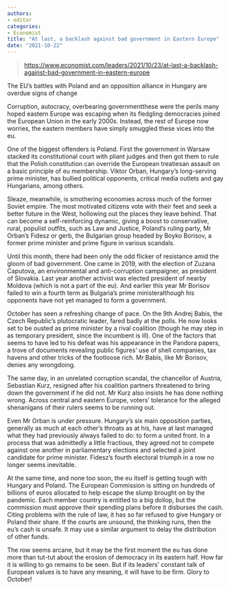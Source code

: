 ```yaml
---
authors:
- editor
categories:
- Economist
title: "At last, a backlash against bad government in Eastern Europe"
date: "2021-10-22"
---
```


> https://www.economist.com/leaders/2021/10/23/at-last-a-backlash-against-bad-government-in-eastern-europe

The EU’s battles with Poland and an opposition alliance in Hungary are overdue signs of change

Corruption, autocracy, overbearing governmentthese were the perils many hoped eastern Europe was escaping when its fledgling democracies joined the European Union in the early 2000s. Instead, the rest of Europe now worries, the eastern members have simply smuggled these vices into the eu.

One of the biggest offenders is Poland. First the government in Warsaw stacked its constitutional court with pliant judges and then got them to rule that the Polish constitution can override the European treatiesan assault on a basic principle of eu membership. Viktor Orban, Hungary’s long-serving prime minister, has bullied political opponents, critical media outlets and gay Hungarians, among others.

Sleaze, meanwhile, is smothering economies across much of the former Soviet empire. The most motivated citizens vote with their feet and seek a better future in the West, hollowing out the places they leave behind. That can become a self-reinforcing dynamic, giving a boost to conservative, rural, populist outfits, such as Law and Justice, Poland’s ruling party, Mr Orban’s Fidesz or gerb, the Bulgarian group headed by Boyko Borisov, a former prime minister and prime figure in various scandals.

Until this month, there had been only the odd flicker of resistance amid the gloom of bad government. One came in 2019, with the election of Zuzana Caputova, an environmental and anti-corruption campaigner, as president of Slovakia. Last year another activist was elected president of nearby Moldova (which is not a part of the eu). And earlier this year Mr Borisov failed to win a fourth term as Bulgaria’s prime ministeralthough his opponents have not yet managed to form a government.

October has seen a refreshing change of pace. On the 9th Andrej Babis, the Czech Republic’s plutocratic leader, fared badly at the polls. He now looks set to be ousted as prime minister by a rival coalition (though he may step in as temporary president, since the incumbent is ill). One of the factors that seems to have led to his defeat was his appearance in the Pandora papers, a trove of documents revealing public figures’ use of shell companies, tax havens and other tricks of the footloose rich. Mr Babis, like Mr Borisov, denies any wrongdoing.

The same day, in an unrelated corruption scandal, the chancellor of Austria, Sebastian Kurz, resigned after his coalition partners threatened to bring down the government if he did not. Mr Kurz also insists he has done nothing wrong. Across central and eastern Europe, voters’ tolerance for the alleged shenanigans of their rulers seems to be running out.

Even Mr Orban is under pressure. Hungary’s six main opposition parties, generally as much at each other’s throats as at his, have at last managed what they had previously always failed to do: to form a united front. In a process that was admittedly a little fractious, they agreed not to compete against one another in parliamentary elections and selected a joint candidate for prime minister. Fidesz’s fourth electoral triumph in a row no longer seems inevitable.

At the same time, and none too soon, the eu itself is getting tough with Hungary and Poland. The European Commission is sitting on hundreds of billions of euros allocated to help escape the slump brought on by the pandemic. Each member country is entitled to a big dollop, but the commission must approve their spending plans before it disburses the cash. Citing problems with the rule of law, it has so far refused to give Hungary or Poland their share. If the courts are unsound, the thinking runs, then the eu’s cash is unsafe. It may use a similar argument to delay the distribution of other funds.

The row seems arcane, but it may be the first moment the eu has done more than tut-tut about the erosion of democracy in its eastern half. How far it is willing to go remains to be seen. But if its leaders’ constant talk of European values is to have any meaning, it will have to be firm. Glory to October! 